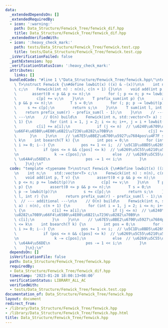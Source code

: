 ```yaml
---
data:
  _extendedDependsOn: []
  _extendedRequiredBy:
  - icon: ':warning:'
    path: Data_Structure/Fenwick_Tree/fenwick_dif.hpp
    title: Data_Structure/Fenwick_Tree/fenwick_dif.hpp
  _extendedVerifiedWith:
  - icon: ':heavy_check_mark:'
    path: tests/Data_Structure/Fenwick_Tree/fenwick.test.cpp
    title: tests/Data_Structure/Fenwick_Tree/fenwick.test.cpp
  _isVerificationFailed: false
  _pathExtension: hpp
  _verificationStatusIcon: ':heavy_check_mark:'
  attributes:
    links: []
  bundledCode: "#line 1 \"Data_Structure/Fenwick_Tree/fenwick.hpp\"\ntemplate <typename\
    \ T>\nstruct Fenwick {\n#define lowbit(x) ((x) & -(x))\n\n    int n;\n    std::vector<T>\
    \ c;\n    Fenwick(int n) : n(n), c(n + 1) {}\n\n    void add(int p, T v) {\n \
    \       assert(0 < p && p <= n);\n        for (; p <= n; p += lowbit(p))\n   \
    \         c[p] += v;\n    }\n\n    T prefix_sum(int p) {\n        assert(0 <=\
    \ p && p <= n);\n        T s = 0;\n        for (; p; p -= lowbit(p))\n       \
    \     s += c[p];\n        return s;\n    }\n\n    T sum(int l, int r) {\n    \
    \    return prefix_sum(r) - prefix_sum(l - 1);\n    }\n\n    // --- additional\
    \ ---\n\n    // O(n) build\n    Fenwick(int n, std::vector<T> a) : n(n), c(n +\
    \ 1) {\n        for (int i = 1, j = 2; i <= n; i++, j = i + lowbit(i)) {\n   \
    \         c[i] += a[i];\n            if (j <= n)  // \u6240\u6709\u5B50\u8282\u70B9\
    \u66F4\u65B0\u4E00\u6B21\u7236\u8282\u70B9\n                c[j] += c[i];\n  \
    \      }\n    }\n\n    // \u67E5\u8BE2\u6700\u5927\u7684pos\u4F7F sum(pos) <=\
    \ k\n    int bsearch(T k) {\n        int pos = 0;\n        for (int i = std::log2(n);\
    \ i >= 0; i--) {\n            pos += 1 << i;  // \u5C1D\u8BD5\u6269\u5C55\n\n\
    \            if (pos <= n && c[pos] <= k)  // \u6269\u5C55\u6210\u529F \u66F4\u65B0\
    \n                k -= c[pos];\n            else  // \u6269\u5C55\u5931\u8D25\
    \ \u64A4\u56DE\n                pos -= 1 << i;\n        }\n        return pos;\n\
    \    }\n};\n"
  code: "template <typename T>\nstruct Fenwick {\n#define lowbit(x) ((x) & -(x))\n\
    \n    int n;\n    std::vector<T> c;\n    Fenwick(int n) : n(n), c(n + 1) {}\n\n\
    \    void add(int p, T v) {\n        assert(0 < p && p <= n);\n        for (;\
    \ p <= n; p += lowbit(p))\n            c[p] += v;\n    }\n\n    T prefix_sum(int\
    \ p) {\n        assert(0 <= p && p <= n);\n        T s = 0;\n        for (; p;\
    \ p -= lowbit(p))\n            s += c[p];\n        return s;\n    }\n\n    T sum(int\
    \ l, int r) {\n        return prefix_sum(r) - prefix_sum(l - 1);\n    }\n\n  \
    \  // --- additional ---\n\n    // O(n) build\n    Fenwick(int n, std::vector<T>\
    \ a) : n(n), c(n + 1) {\n        for (int i = 1, j = 2; i <= n; i++, j = i + lowbit(i))\
    \ {\n            c[i] += a[i];\n            if (j <= n)  // \u6240\u6709\u5B50\
    \u8282\u70B9\u66F4\u65B0\u4E00\u6B21\u7236\u8282\u70B9\n                c[j] +=\
    \ c[i];\n        }\n    }\n\n    // \u67E5\u8BE2\u6700\u5927\u7684pos\u4F7F sum(pos)\
    \ <= k\n    int bsearch(T k) {\n        int pos = 0;\n        for (int i = std::log2(n);\
    \ i >= 0; i--) {\n            pos += 1 << i;  // \u5C1D\u8BD5\u6269\u5C55\n\n\
    \            if (pos <= n && c[pos] <= k)  // \u6269\u5C55\u6210\u529F \u66F4\u65B0\
    \n                k -= c[pos];\n            else  // \u6269\u5C55\u5931\u8D25\
    \ \u64A4\u56DE\n                pos -= 1 << i;\n        }\n        return pos;\n\
    \    }\n};\n"
  dependsOn: []
  isVerificationFile: false
  path: Data_Structure/Fenwick_Tree/fenwick.hpp
  requiredBy:
  - Data_Structure/Fenwick_Tree/fenwick_dif.hpp
  timestamp: '2023-01-28 18:00:13+08:00'
  verificationStatus: LIBRARY_ALL_AC
  verifiedWith:
  - tests/Data_Structure/Fenwick_Tree/fenwick.test.cpp
documentation_of: Data_Structure/Fenwick_Tree/fenwick.hpp
layout: document
redirect_from:
- /library/Data_Structure/Fenwick_Tree/fenwick.hpp
- /library/Data_Structure/Fenwick_Tree/fenwick.hpp.html
title: Data_Structure/Fenwick_Tree/fenwick.hpp
---
```

